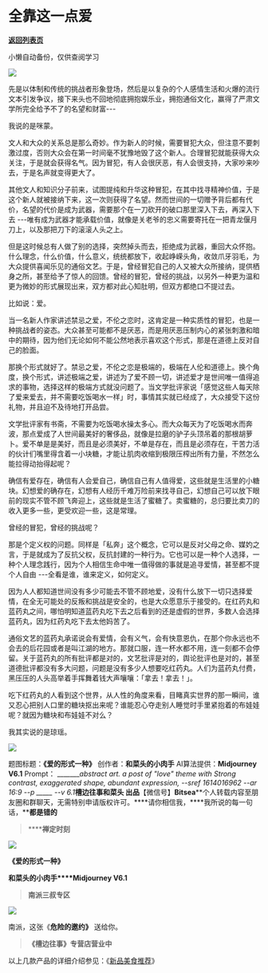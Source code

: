 # 全靠这一点爱

[**返回列表页**](/gzh/槽边往事)

小懒自动备份，仅供查阅学习

![](https://mmbiz.qpic.cn/mmbiz_jpg/Ia6gU9JNtkpa8WTobZS31HoWu5tmtgntqq3OqCriaFK48OwgLmuj9SXWqIKqMibfiavTjpp36yJOnF7u3E4YaBTuw/640?wx_fmt=jpeg&from;=appmsg)

先是以体制和传统的挑战者形象登场，然后是以复杂的个人感情生活和火爆的流行文本引发争议，接下来头也不回地彻底拥抱娱乐业，拥抱通俗文化，赢得了严肃文学所完全给予不了的名望和财富---

我说的是咪蒙。

文人和大众的关系总是那么奇妙。作为新人的时候，需要冒犯大众，但注意不要刺激过度，否则大众会在第一时间毫不犹豫地毁了这个新人。合理冒犯就能获得大众关注，于是就会获得名气。因为冒犯，有人会很厌恶，有人会很支持，大家吵来吵去，于是名声就变得更大了。

其他文人和知识分子前来，试图提纯和升华这种冒犯，在其中找寻精神价值，于是这个新人就被接纳下来，这一次则获得了名望。然而世间的一切赠予背后都有代价，名望的代价是成为武器，需要那个在一刀砍开的破口那里深入下去，再深入下去
---唯有成为武器才能承载价值，就像是关老爷的忠义需要寄托在一把青龙偃月刀上，以及那把刀下的滚滚人头之上。  

但是这时候总有人做了别的选择，突然掉头而去，拒绝成为武器，重回大众怀抱。什么理念，什么价值，什么意义，统统都放下，收起峥嵘头角，收敛爪牙羽毛，为大众提供喜闻乐见的通俗文艺。于是，曾经冒犯自己的人又被大众所接纳，提供栖身之所，甚至给予了惊人的回馈。曾经的冒犯，曾经的挑战，以另外一种更为温和更为微妙的形式展现出来，双方都对此心知肚明，但双方都绝口不提过去。

比如说：爱。

当一名新人作家讲述禁忌之爱，不伦之恋时，这肯定是一种实质性的冒犯，也是一种挑战者的姿态。大众甚至可能都不是厌恶，而是用厌恶压制内心的紧张刺激和暗中的期待，因为他们无论如何不能公然地表示喜欢这个形式，那是在道德上反对自己的脸面。  

那换个形式就好了。禁忌之爱，不伦之恋是极端的，极端在人伦和道德上。换个角度，换个形式，讲述极端之爱，讲述为了爱不顾一切，讲述爱才是世间唯一值得追求的事物，选择这样的极端方式就没问题了。当文学批评家说「感觉这些人每天除了爱来爱去，并不需要吃饭喝水一样」时，事情其实就已经成了，大众接受下这份礼物，并且迫不及待地打开品尝。

文学批评家有书斋，不需要为吃饭喝水操太多心。而大众每天为了吃饭喝水而奔波，那点爱成了人世间最美好的奢侈品，就像是拉磨的驴子头顶吊着的那根胡萝卜。爱不单是是美好，而且是必须美好，不单是存在，而且是必须存在，干苦力活的伙计们嘴里得含着一小块糖，才能让肌肉收缩到极限压榨出所有力量，不然怎么能拉得动抬得起呢？

确信有爱存在，确信有人会爱自己，确信自己有人值得爱，这些就是生活里的小糖块。幻想爱的确存在，幻想有人经历千难万险前来找寻自己，幻想自己可以放下眼前的现实不管不顾飞奔迎上，这些就是生活了蜜糖了。卖蜜糖的，总归要比卖刀的收入更多一些，更受欢迎一些，这是常理。  

曾经的冒犯，曾经的挑战呢？  

那是个定义权的问题。同样是「私奔」这个概念，它可以是反对父母之命、媒妁之言，于是就成为了反抗父权，反抗封建的一种行为。它也可以是一种个人选择，一种个人理念践行，因为个人相信生命中唯一值得做的事就是追寻爱情，甚至都不提个人自由
---全看是谁，谁来定义，如何定义。

因为人人都知道世间没有多少可能去不管不顾地爱，没有什么放下一切只选择爱情，在全无可能处的反叛和挑战是安全的，也是大众愿意乐于接受的。在红药丸和蓝药丸之间，哪怕明知道蓝药丸吃下去之后看到的还是虚假的世界，多数人会选择蓝药丸，因为红药丸吃下去太他妈苦了。

通俗文艺的蓝药丸承诺说会有爱情，会有义气，会有快意恩仇，在那个你永远也不会去的后花园或者是叫江湖的地方。那就口服，连一杯水都不用，连一刻都不会停留。关于蓝药丸的所有批评都是对的，文艺批评是对的，舆论批评也是对的，甚至道德批评都没有多大问题，问题是没有多少人想要吃红药丸。人们为蓝药丸付费，黑压压的人头高举着手挥舞着钱大声嚷嚷：「拿去！拿去！」。

吃下红药丸的人看到这个世界，从人性的角度来看，目睹真实世界的那一瞬间，谁又忍心把别人口里的糖块抠出来呢？谁能忍心夺走别人睡觉时手里紧抱着的布娃娃呢？就因为糖块和布娃娃不对么？  

我其实说的是琼瑶。

![](https://mmbiz.qpic.cn/mmbiz_jpg/Ia6gU9JNtkpa8WTobZS31HoWu5tmtgntIFA08WNEmSXXzjbRfWic2nztlUr4gyYTGT2B5oQIPp7l9KMWcwOJMuw/640?wx_fmt=jpeg&from;=appmsg)

  

题图标题：**《爱的形式一种》** 创作者：**和菜头的小肉手** AI算法提供：**Midjourney V6.1** Prompt：
_________abstract art. a post of "love" theme with Strong contrast,
exaggerated shape, abundant expression, --sref 1614016962 --ar 16:9 --p_ _____
\--v 6.1_**槽边往事****和菜头
出品******【微信号】****Bitsea******个人转载内容至朋友圈和群聊天，无需特别申请版权许可。****请你相信我，****我所说的每一句话，****都是错的**

> ******禅定时刻**

![](https://mmbiz.qpic.cn/mmbiz_jpg/Ia6gU9JNtkpa8WTobZS31HoWu5tmtgntLHP4Nhop154MTiaC9LvY8ST4d6tPn7pABVoERHgkToysVhjpaA5Erbw/640?wx_fmt=jpeg&from;=appmsg)

**《爱的形式一种》**

**和菜头的小肉手****Midjourney V6.1**

> **南派三叔专区**

![](https://mmbiz.qpic.cn/mmbiz_jpg/Ia6gU9JNtkpa8WTobZS31HoWu5tmtgntmFYVicwXoSyyUSEDy9sq3QdeCRE1WAEsBiaHeiaaGhmQWfdcCqGxWZ0jg/640?wx_fmt=jpeg&from;=appmsg)

南派，这张《**危险的****邀约****》** 送给你。

> **《槽边往事》专营店营业中**

以上几款产品的详细介绍参见：《[新品美食推荐](https://mp.weixin.qq.com/s?__biz=MjM5MjAzODU2MA==&mid=2652801681&idx=1&sn=14620ec952928e23d02fc38dcf3acdeb&scene=21#wechat_redirect)》

  

  

